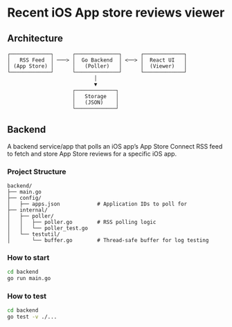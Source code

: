 # Recent iOS App store reviews viewer

## Architecture
```
┌─────────────┐      ┌──────────────┐      ┌─────────────┐
│   RSS Feed  │ ───> │  Go Backend  │ <──> │  React UI   │
│ (App Store) │      │   (Poller)   │      │  (Viewer)   │
└─────────────┘      └──────────────┘      └─────────────┘
                            │
                            ▼
                     ┌─────────────┐
                     │   Storage   │
                     │   (JSON)    │
                     └─────────────┘
```

## Backend
A backend service/app that polls an iOS app’s App Store Connect RSS feed to fetch and store App Store reviews for a specific iOS app.

### Project Structure
```
backend/
├── main.go
├── config/
│   ├── apps.json            # Application IDs to poll for
├── internal/
│   ├── poller/
│   │   ├── poller.go        # RSS polling logic
│   │   └── poller_test.go
│   └── testutil/
│       └── buffer.go        # Thread-safe buffer for log testing
```

### How to start
```bash
cd backend
go run main.go
```

### How to test
```bash
cd backend
go test -v ./...
```